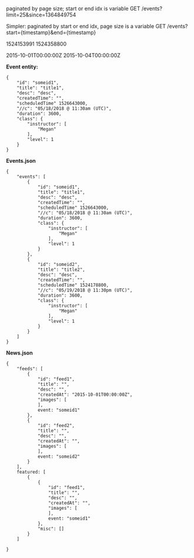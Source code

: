 
paginated by page size; start or end idx is variable
GET /events?limit=25&since=1364849754

Simpler:
paginated by start or end idx, page size is a variable
GET /events?start={timestamp}&end={timestamp}


1524153991
1524358800

2015-10-01T00:00:00Z
2015-10-04T00:00:00Z


**Event entity:**

```
{
	"id": "someid1",
	"title": "title1",
	"desc": "desc",
	"createdTime": "",
	"scheduledTime" 1526643000,
	"//c": "05/18/2018 @ 11:30am (UTC)",
	"duration": 3600,
	"class": {
		"instructor": [
			"Megan"
		],
		"level": 1
	}
}
```

**Events.json**

```
{
    "events": [
        {
            "id": "someid1",
            "title": "title1",
            "desc": "desc",
            "createdTime": "",
            "scheduledTime" 1526643000,
            "//c": "05/18/2018 @ 11:30am (UTC)",
            "duration": 3600,
            "class": {
            	"instructor": [
            		"Megan"
            	],
            	"level": 1
            }
        },
        {
            "id": "someid2",
            "title": "title2",
            "desc": "desc",
            "createdTime": "",
            "scheduledTime" 1524178800,
            "//c": "05/19/2018 @ 11:30pm (UTC)",
            "duration": 3600,
            "class": {
            	"instructor": [
            		"Megan"
            	],
            	"level": 1
            }
        }
    ]
}
```

**News.json**

```
{
    "feeds": [
        {
            "id": "feed1",
            "title": "",
            "desc": "",
            "createdAt": "2015-10-01T00:00:00Z",
            "images": [
            ],
            event: "someid1"
        },
        {
            "id": "feed2",
            "title": "",
            "desc": "",
            "createdAt": "",
            "images": [
            ],
            event: "someid2"
        }
    ],
    featured: [
        {
            {
            	"id": "feed1",
	            "title": "",
    	        "desc": "",
    	        "createdAt": "",
        	    "images": [
            	],
	            event: "someid1"
    	    },
            "misc": []
        }
    ]

}
```